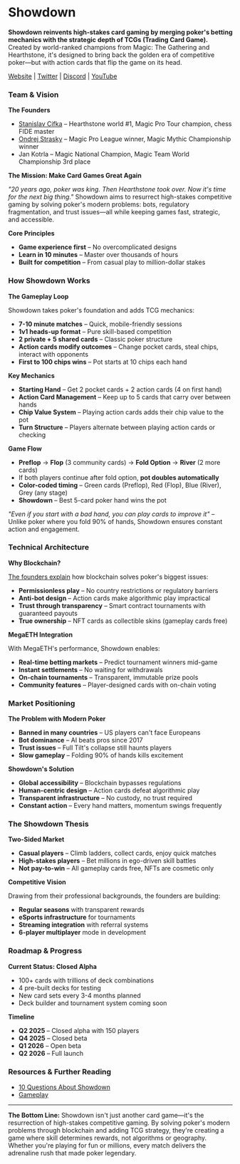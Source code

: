 # Showdown

**Showdown reinvents high-stakes card gaming by merging poker's betting mechanics with the strategic depth of TCGs (Trading Card Game).** Created by world-ranked champions from Magic: The Gathering and Hearthstone, it's designed to bring back the golden era of competitive poker—but with action cards that flip the game on its head.

[Website](https://www.showdown.game/) | [Twitter](https://x.com/Showdown_TCG) | [Discord](https://discord.gg/JWdRTRvFYN) | [YouTube](https://www.youtube.com/@playshowdown)

### Team & Vision

**The Founders**

* [Stanislav Cifka](https://x.com/StanCifka) – Hearthstone world #1, Magic Pro Tour champion, chess FIDE master
* [Ondrej Strasky](https://x.com/OndrejStrasky) – Magic Pro League winner, Magic Mythic Championship winner
* Jan Kotrla – Magic National Champion, Magic Team World Championship 3rd place

**The Mission: Make Card Games Great Again**

_"20 years ago, poker was king. Then Hearthstone took over. Now it's time for the next big thing."_ Showdown aims to resurrect high-stakes competitive gaming by solving poker's modern problems: bots, regulatory fragmentation, and trust issues—all while keeping games fast, strategic, and accessible.

**Core Principles**

* **Game experience first** – No overcomplicated designs
* **Learn in 10 minutes** – Master over thousands of hours
* **Built for competition** – From casual play to million-dollar stakes

### How Showdown Works

**The Gameplay Loop**

Showdown takes poker's foundation and adds TCG mechanics:

* **7-10 minute matches** – Quick, mobile-friendly sessions
* **1v1 heads-up format** – Pure skill-based competition
* **2 private + 5 shared cards** – Classic poker structure
* **Action cards modify outcomes** – Change pocket cards, steal chips, interact with opponents
* **First to 100 chips wins** – Pot starts at 10 chips each hand

**Key Mechanics**

* **Starting Hand** – Get 2 pocket cards + 2 action cards (4 on first hand)
* **Action Card Management** – Keep up to 5 cards that carry over between hands
* **Chip Value System** – Playing action cards adds their chip value to the pot
* **Turn Structure** – Players alternate between playing action cards or checking

**Game Flow**

* **Preflop** → **Flop** (3 community cards) → **Fold Option** → **River** (2 more cards)
* If both players continue after fold option, **pot doubles automatically**
* **Color-coded timing** – Green cards (Preflop), Red (Flop), Blue (River), Grey (any stage)
* **Showdown** – Best 5-card poker hand wins the pot

_"Even if you start with a bad hand, you can play cards to improve it"_ – Unlike poker where you fold 90% of hands, Showdown ensures constant action and engagement.

### Technical Architecture

**Why Blockchain?**

[The founders explain](https://x.com/Mega_Ecosystem/status/1915546328760779000) how blockchain solves poker's biggest issues:

* **Permissionless play** – No country restrictions or regulatory barriers
* **Anti-bot design** – Action cards make algorithmic play impractical
* **Trust through transparency** – Smart contract tournaments with guaranteed payouts
* **True ownership** – NFT cards as collectible skins (gameplay cards free)

**MegaETH Integration**

With MegaETH's performance, Showdown enables:

* **Real-time betting markets** – Predict tournament winners mid-game
* **Instant settlements** – No waiting for withdrawals
* **On-chain tournaments** – Transparent, immutable prize pools
* **Community features** – Player-designed cards with on-chain voting

### Market Positioning

**The Problem with Modern Poker**

* **Banned in many countries** – US players can't face Europeans
* **Bot dominance** – AI beats pros since 2017
* **Trust issues** – Full Tilt's collapse still haunts players
* **Slow gameplay** – Folding 90% of hands kills excitement

**Showdown's Solution**

* **Global accessibility** – Blockchain bypasses regulations
* **Human-centric design** – Action cards defeat algorithmic play
* **Transparent infrastructure** – No custody, no trust required
* **Constant action** – Every hand matters, momentum swings frequently

### The Showdown Thesis

**Two-Sided Market**

* **Casual players** – Climb ladders, collect cards, enjoy quick matches
* **High-stakes players** – Bet millions in ego-driven skill battles
* **Not pay-to-win** – All gameplay cards free, NFTs are cosmetic only

**Competitive Vision**

Drawing from their professional backgrounds, the founders are building:

* **Regular seasons** with transparent rewards
* **eSports infrastructure** for tournaments
* **Streaming integration** with referral systems
* **6-player multiplayer** mode in development

### Roadmap & Progress

**Current Status: Closed Alpha**

* 100+ cards with trillions of deck combinations
* 4 pre-built decks for testing
* New card sets every 3-4 months planned
* Deck builder and tournament system coming soon

**Timeline**

* **Q2 2025** – Closed alpha with 150 players
* **Q4 2025** – Closed beta
* **Q1 2026** – Open beta
* **Q2 2026** – Full launch

### Resources & Further Reading

* [10 Questions About Showdown](https://x.com/Mega_Ecosystem/status/1915546328760779000)
* [Gameplay](https://x.com/alexhughsam/status/1925383572027830782)

***

**The Bottom Line:** Showdown isn't just another card game—it's the resurrection of high-stakes competitive gaming. By solving poker's modern problems through blockchain and adding TCG strategy, they're creating a game where skill determines rewards, not algorithms or geography. Whether you're playing for fun or millions, every match delivers the adrenaline rush that made poker legendary.
